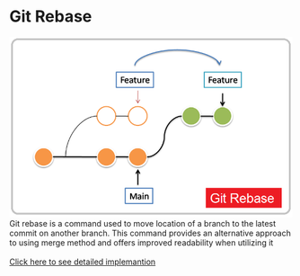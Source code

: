 # Git Rebase
![alt_text](https://github.com/jaspercodess/Git-Rebase/blob/main/flow-git-rebase-img.png?raw=true)
Git rebase is a command used to move location of a branch to the latest commit on another branch. This command provides an alternative approach to using merge method and offers improved readability when utilizing it
<br /><br />
<a href="https://www.youtube.com/watch?v=4kJrcuIvbOo&list=PLFIM0718LjIVknj6sgsSceMqlq242-jNf&index=13&t=26s">
  Click here to see detailed implemantion
</a>
